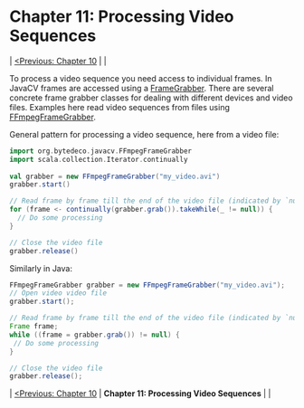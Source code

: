 
Chapter 11: Processing Video Sequences
======================================

| [<Previous: Chapter 10][chapter10] |   |

To process a video sequence you need access to individual frames. In JavaCV frames are accessed using a [FrameGrabber][FrameGrabber]. There are several concrete frame grabber classes for dealing with different devices and video files. Examples here read video sequences from files using [FFmpegFrameGrabber][FFmpegFrameGrabber].

General pattern for processing a video sequence, here from a video file:

```scala
import org.bytedeco.javacv.FFmpegFrameGrabber
import scala.collection.Iterator.continually
  
val grabber = new FFmpegFrameGrabber("my_video.avi")
grabber.start()

// Read frame by frame till the end of the video file (indicated by `null` frame)
for (frame <- continually(grabber.grab()).takeWhile(_ != null)) {
  // Do some processing
}

// Close the video file
grabber.release()

```

Similarly in Java:
 ```java
FFmpegFrameGrabber grabber = new FFmpegFrameGrabber("my_video.avi");
// Open video video file
grabber.start();

// Read frame by frame till the end of the video file (indicated by `null` frame)
Frame frame;
while ((frame = grabber.grab()) != null) {
  // Do some processing
}

// Close the video file
grabber.release();
```


| [<Previous: Chapter 10][chapter10] | **Chapter 11: Processing Video Sequences** |  |

[chapter10]: /OpenCV_Cookbook/src/main/scala/opencv_cookbook/chapter10
[FrameGrabber]: http://bytedeco.org/javacv/apidocs/org/bytedeco/javacv/FrameGrabber.html
[FFmpegFrameGrabber]: http://bytedeco.org/javacv/apidocs/org/bytedeco/javacv/FFmpegFrameGrabber.html